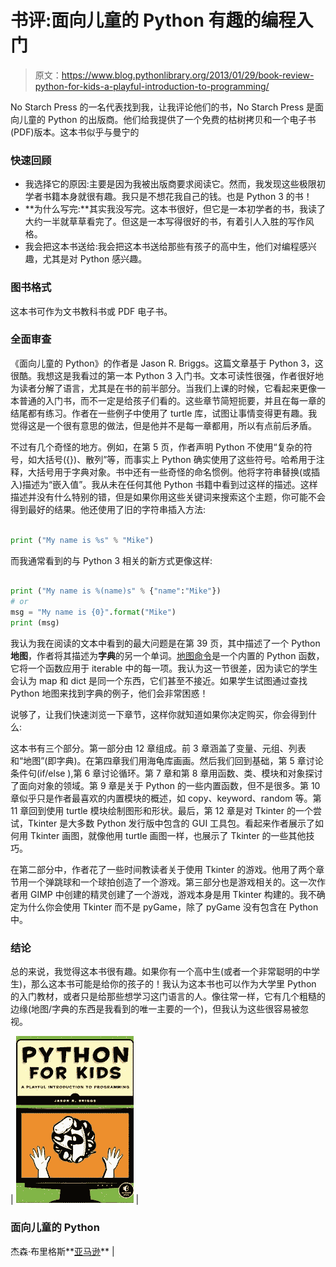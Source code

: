 # 书评:面向儿童的 Python 有趣的编程入门

> 原文：<https://www.blog.pythonlibrary.org/2013/01/29/book-review-python-for-kids-a-playful-introduction-to-programming/>

No Starch Press 的一名代表找到我，让我评论他们的书，No Starch Press 是面向儿童的 Python 的出版商。他们给我提供了一个免费的枯树拷贝和一个电子书(PDF)版本。这本书似乎与曼宁的 

### 快速回顾

*   我选择它的原因:主要是因为我被出版商要求阅读它。然而，我发现这些极限初学者书籍本身就很有趣。我只是不想花我自己的钱。也是 Python 3 的书！
*   **为什么写完:**其实我没写完。这本书很好，但它是一本初学者的书，我读了大约一半就草草看完了。但这是一本写得很好的书，有着引人入胜的写作风格。
*   我会把这本书送给:我会把这本书送给那些有孩子的高中生，他们对编程感兴趣，尤其是对 Python 感兴趣。

### 图书格式

这本书可作为文书教科书或 PDF 电子书。

### 全面审查

《面向儿童的 Python》的作者是 Jason R. Briggs。这篇文章基于 Python 3，这很酷。我想这是我看过的第一本 Python 3 入门书。文本可读性很强，作者很好地为读者分解了语言，尤其是在书的前半部分。当我们上课的时候，它看起来更像一本普通的入门书，而不一定是给孩子们看的。这些章节简短扼要，并且在每一章的结尾都有练习。作者在一些例子中使用了 turtle 库，试图让事情变得更有趣。我觉得这是一个很有意思的做法，但是他并不是每一章都用，所以有点前后矛盾。

不过有几个奇怪的地方。例如，在第 5 页，作者声明 Python 不使用“复杂的符号，如大括号({})、散列”等，而事实上 Python 确实使用了这些符号。哈希用于注释，大括号用于字典对象。书中还有一些奇怪的命名惯例。他将字符串替换(或插入)描述为“嵌入值”。我从未在任何其他 Python 书籍中看到过这样的描述。这样描述并没有什么特别的错，但是如果你用这些关键词来搜索这个主题，你可能不会得到最好的结果。他还使用了旧的字符串插入方法:

```py

print ("My name is %s" % "Mike")
```

而我通常看到的与 Python 3 相关的新方式更像这样:

```py

print ("My name is %(name)s" % {"name":"Mike"})
# or
msg = "My name is {0}".format("Mike")
print (msg)
```

我认为我在阅读的文本中看到的最大问题是在第 39 页，其中描述了一个 Python **地图**，作者将其描述为**字典**的另一个单词。[地图命令](http://docs.python.org/3/library/functions.html#map)是一个内置的 Python 函数，它将一个函数应用于 iterable 中的每一项。我认为这一节很差，因为读它的学生会认为 map 和 dict 是同一个东西，它们甚至不接近。如果学生试图通过查找 Python 地图来找到字典的例子，他们会非常困惑！

说够了，让我们快速浏览一下章节，这样你就知道如果你决定购买，你会得到什么:

这本书有三个部分。第一部分由 12 章组成。前 3 章涵盖了变量、元组、列表和“地图”(即字典)。在第四章我们用海龟库画画。然后我们回到基础，第 5 章讨论条件句(if/else ),第 6 章讨论循环。第 7 章和第 8 章用函数、类、模块和对象探讨了面向对象的领域。第 9 章是关于 Python 的一些内置函数，但不是很多。第 10 章似乎只是作者最喜欢的内置模块的概述，如 copy、keyword、random 等。第 11 章回到使用 turtle 模块绘制图形和形状。最后，第 12 章是对 Tkinter 的一个尝试，Tkinter 是大多数 Python 发行版中包含的 GUI 工具包。看起来作者展示了如何用 Tkinter 画图，就像他用 turtle 画图一样，也展示了 Tkinter 的一些其他技巧。

在第二部分中，作者花了一些时间教读者关于使用 Tkinter 的游戏。他用了两个章节用一个弹跳球和一个球拍创造了一个游戏。第三部分也是游戏相关的。这一次作者用 GIMP 中创建的精灵创建了一个游戏，游戏本身是用 Tkinter 构建的。我不确定为什么你会使用 Tkinter 而不是 pyGame，除了 pyGame 没有包含在 Python 中。

### 结论

总的来说，我觉得这本书很有趣。如果你有一个高中生(或者一个非常聪明的中学生)，那么这本书可能是给你的孩子的！我认为这本书也可以作为大学里 Python 的入门教材，或者只是给那些想学习这门语言的人。像往常一样，它有几个粗糙的边缘(地图/字典的东西是我看到的唯一主要的一个)，但我认为这些很容易被忽视。

| [![python4kids](img/0c9cb1ec270ae47e5f3fc5749be25239.png)](https://www.blog.pythonlibrary.org/wp-content/uploads/2012/08/python4kids.jpg) | 

### 面向儿童的 Python

杰森·布里格斯**[亚马逊](http://www.amazon.com/gp/product/1593274076/ref=as_li_ss_tl?ie=UTF8&camp=1789&creative=390957&creativeASIN=1593274076&linkCode=as2&tag=thmovsthpy-20)** |